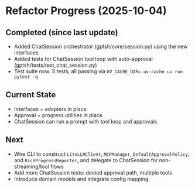 # Refactor Progress (2025-10-04)

## Completed (since last update)
- Added ChatSession orchestrator (gptsh/core/session.py) using the new interfaces
- Added tests for ChatSession tool loop with auto-approval (gptsh/tests/test_chat_session.py)
- Test suite now: 5 tests, all passing via `UV_CACHE_DIR=.uv-cache uv run pytest -q`

## Current State
- Interfaces + adapters in place
- Approval + progress utilities in place
- ChatSession can run a prompt with tool loop and approvals

## Next
- Wire CLI to construct `LiteLLMClient`, `MCPManager`, `DefaultApprovalPolicy`, and `RichProgressReporter`, and delegate to ChatSession for non-streaming/tool flows
- Add more ChatSession tests: denied approval path, multiple tools
- Introduce domain models and integrate config mapping
